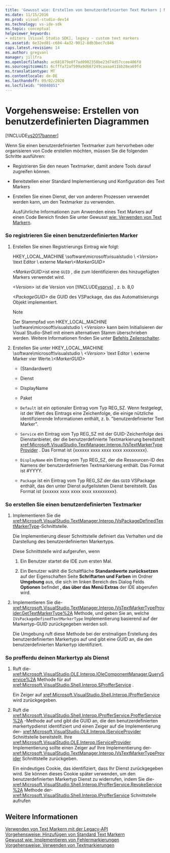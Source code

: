 ```yaml
---
title: 'Gewusst wie: Erstellen von benutzerdefinierten Text Markern | Microsoft-Dokumentation'
ms.date: 11/15/2016
ms.prod: visual-studio-dev14
ms.technology: vs-ide-sdk
ms.topic: conceptual
helpviewer_keywords:
- editors [Visual Studio SDK], legacy - custom text markers
ms.assetid: 6e32ed81-c604-4a32-9012-8db3bec7c846
caps.latest.revision: 14
ms.author: gregvanl
manager: jillfra
ms.openlocfilehash: ac681879e0f7ad0902358be23d74d57ccee406f8
ms.sourcegitcommit: 6cfffa72af599a9d667249caaaa411bb28ea69fd
ms.translationtype: MT
ms.contentlocale: de-DE
ms.lasthandoff: 09/02/2020
ms.locfileid: "90840851"
---
```

# <a name="how-to-create-custom-text-markers"></a>Vorgehensweise: Erstellen von benutzerdefinierten Diagrammen
[!INCLUDE[vs2017banner](../includes/vs2017banner.md)]

Wenn Sie einen benutzerdefinierten Textmarker zum hervorheben oder organisieren von Code erstellen möchten, müssen Sie die folgenden Schritte ausführen:  
  
- Registrieren Sie den neuen Textmarker, damit andere Tools darauf zugreifen können.  
  
- Bereitstellen einer Standard Implementierung und Konfiguration des Text Markers  
  
- Erstellen Sie einen Dienst, der von anderen Prozessen verwendet werden kann, um den Textmarker zu verwenden.  
  
  Ausführliche Informationen zum Anwenden eines Text Markers auf einen Code Bereich finden Sie unter Gewusst [wie: Verwenden von Text Markern](../extensibility/how-to-use-text-markers.md).  
  
### <a name="to-register-a-custom-marker"></a>So registrieren Sie einen benutzerdefinierten Marker  
  
1. Erstellen Sie einen Registrierungs Eintrag wie folgt:  
  
    HKEY_LOCAL_MACHINE \software\microsoft\visualstudio \\ *\<Version>* \text Editor \ externe Marker\\*\<MarkerGUID>*  
  
    <em>\<MarkerGUID></em>ist eine `GUID` , die zum Identifizieren des hinzugefügten Markers verwendet wird.  
  
    *\<Version>* ist die Version von [!INCLUDE[vsprvs](../includes/vsprvs-md.md)] , z. b. 8,0  
  
    *\<PackageGUID>* die GUID des VSPackage, das das Automatisierungs Objekt implementiert.  
  
   > [!NOTE]
   > Der Stammpfad von HKEY_LOCAL_MACHINE \software\microsoft\visualstudio \\ *\<Version>* kann beim Initialisieren der Visual Studio-Shell mit einem alternativen Stamm überschrieben werden. Weitere Informationen finden Sie unter [Befehls Zeilenschalter](../extensibility/command-line-switches-visual-studio-sdk.md).  
  
2. Erstellen Sie unter HKEY_LOCAL_MACHINE \software\microsoft\visualstudio \\ *\<Version>* \text Editor \ externe Marker vier Werte.\\*\<MarkerGUID>*  
  
   - (Standardwert)  
  
   - Dienst  
  
   - DisplayName  
  
   - Paket  
  
   - `Default` ist ein optionaler Eintrag vom Typ REG_SZ. Wenn festgelegt, ist der Wert des Eintrags eine Zeichenfolge, die einige nützliche identifizierende Informationen enthält, z. b. "benutzerdefinierter Text Marker".  
  
   - `Service` ein Eintrag vom Typ REG_SZ mit der GUID-Zeichenfolge des Dienstanbieter, der die benutzerdefinierte Textmarkierung bereitstellt <xref:Microsoft.VisualStudio.TextManager.Interop.IVsTextMarkerTypeProvider> . Das Format ist {xxxxxx xxxx xxxx xxxx xxxxxxxxx}.  
  
   - `DisplayName` ein Eintrag vom Typ REG_SZ, der die Ressourcen-ID des Namens der benutzerdefinierten Textmarkierung enthält. Das Format ist #YYYY.  
  
   - `Package` ist ein Eintrag vom Typ REG_SZ der das `GUID` VSPackage enthält, das den unter Dienst aufgelisteten Dienst bereitstellt. Das Format ist {xxxxxx xxxx xxxx xxxx xxxxxxxxx}.  
  
### <a name="to-create-a-custom-text-marker"></a>So erstellen Sie einen benutzerdefinierten Textmarker  
  
1. Implementieren Sie die <xref:Microsoft.VisualStudio.TextManager.Interop.IVsPackageDefinedTextMarkerType>-Schnittstelle.  
  
     Die Implementierung dieser Schnittstelle definiert das Verhalten und die Darstellung des benutzerdefinierten Markertyps.  
  
     Diese Schnittstelle wird aufgerufen, wenn  
  
    1. Ein Benutzer startet die IDE zum ersten Mal.  
  
    2. Ein Benutzer wählt die Schaltfläche **Standardwerte zurücksetzen** auf der Eigenschaften Seite **Schriftarten und Farben** im Ordner **Umgebung** aus, die sich im linken Bereich des Dialog Felds **Optionen** befindet **, das über das Menü Extras** der IDE abgerufen wird.  
  
2. Implementieren Sie die- <xref:Microsoft.VisualStudio.TextManager.Interop.IVsTextMarkerTypeProvider.GetTextMarkerType%2A> Methode, und geben Sie an, welche `IVsPackageDefinedTextMarkerType` Implementierung basierend auf der Markertyp-GUID zurückgegeben werden soll.  
  
     Die Umgebung ruft diese Methode bei der erstmaligen Erstellung des benutzerdefinierten Markertyps auf und gibt eine GUID an, die den benutzerdefinierten Markertyp identifiziert.  
  
### <a name="to-proffer-your-marker-type-as-a-service"></a>So profferdu deinen Markertyp als Dienst  
  
1. Ruft die- <xref:Microsoft.VisualStudio.OLE.Interop.IOleComponentManager.QueryService%2A> Methode für auf <xref:Microsoft.VisualStudio.Shell.Interop.SProfferService> .  
  
     Ein Zeiger auf <xref:Microsoft.VisualStudio.Shell.Interop.IProfferService> wird zurückgegeben.  
  
2. Ruft die <xref:Microsoft.VisualStudio.Shell.Interop.IProfferService.ProfferService%2A> -Methode auf und gibt die GUID an, die den benutzerdefinierten markertypdienst identifiziert und einen Zeiger auf die Implementierung der- <xref:Microsoft.VisualStudio.OLE.Interop.IServiceProvider> Schnittstelle bereitstellt. Ihre <xref:Microsoft.VisualStudio.OLE.Interop.IServiceProvider> Implementierung sollte einen Zeiger auf Ihre Implementierung der- <xref:Microsoft.VisualStudio.TextManager.Interop.IVsTextMarkerTypeProvider> Schnittstelle zurückgeben.  
  
     Ein eindeutiges Cookie, das identifiziert, dass Ihr Dienst zurückgegeben wird. Sie können dieses Cookie später verwenden, um den benutzerdefinierten Markertyp Dienst zu widerrufen, indem Sie die- <xref:Microsoft.VisualStudio.Shell.Interop.IProfferService.RevokeService%2A> Methode der- <xref:Microsoft.VisualStudio.Shell.Interop.IProfferService> Schnittstelle aufrufen  
  
## <a name="see-also"></a>Weitere Informationen  
 [Verwenden von Text Markern mit der Legacy-API](../extensibility/using-text-markers-with-the-legacy-api.md)   
 [Vorgehensweise: Hinzufügen von Standard Text Markern](../extensibility/how-to-add-standard-text-markers.md)   
 [Gewusst wie: Implementieren von Fehlermarkierungen](../extensibility/how-to-implement-error-markers.md)   
 [Vorgehensweise: Verwenden von Textmarkierungen](../extensibility/how-to-use-text-markers.md)
